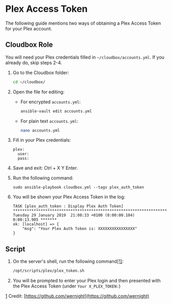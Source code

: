 # Plex Access Token

The following guide mentions two ways of obtaining a Plex Access Token for your Plex account.

## Cloudbox Role

You will need your Plex credentials filled in `~/cloudbox/accounts.yml`. If you already do, skip steps 2-4.

1. Go to the Cloudbox folder:

   ```bash
   cd ~/cloudbox/
   ```

2. Open the file for editing:
   * For encrypted `accounts.yml`:

     ```bash
     ansible-vault edit accounts.yml
     ```

   * For plain text `accounts.yml`:

     ```bash
     nano accounts.yml
     ```
3. Fill in your Plex credentials:

   ```text
   plex:
     user:
     pass:
   ```

4. Save and exit: Ctrl + X Y Enter.
5. Run the following command:

   ```text
   sudo ansible-playbook cloudbox.yml --tags plex_auth_token
   ```

6. You will be shown your Plex Access Token in the log:

   ```text
   TASK [plex_auth_token : Display Plex Auth Token] 
   ***********************************************************************************
   Tuesday 29 January 2019  21:08:33 +0100 (0:00:00.104)       0:00:13.905 *******
   ok: [localhost] => {
       "msg": "Your Plex Auth Token is: XXXXXXXXXXXXXXXX"
   }
   ```

## Script

1. On the server's shell, run the following command[\[1\]](plex-access-token.md#note1):

   ```bash
   /opt/scripts/plex/plex_token.sh
   ```

2. You will be prompted to enter your Plex login and then presented with the Plex Access Token \(under `Your X_PLEX_TOKEN:`\)

 [1](plex-access-token.md#note1ref) Credit: [https://github.com/wernight](https://github.com/wernight)  


